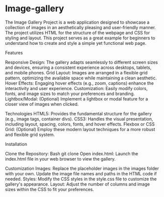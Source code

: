 # Image-gallery
The Image Gallery Project is a web application designed to showcase a collection of images in an aesthetically pleasing and user-friendly manner. The project utilizes HTML for the structure of the webpage and CSS for styling and layout. This project serves as a great example for beginners to understand how to create and style a simple yet functional web page.

Features

Responsive Design: The gallery adapts seamlessly to different screen sizes and devices, ensuring a consistent experience across desktops, tablets, and mobile phones.
Grid Layout: Images are arranged in a flexible grid pattern, optimizing the available space while maintaining a clean aesthetic.
Hover Effects: Engaging hover effects (e.g., zoom, captions) enhance the interactivity and user experience.
Customization: Easily modify colors, fonts, and image sizes to match your preferences and branding.
Lightbox/Modal: (Optional) Implement a lightbox or modal feature for a closer view of images when clicked.

Technologies
HTML5: Provides the fundamental structure for the gallery (e.g., image tags, container divs).
CSS3: Handles the visual presentation, including layout, spacing, colors, fonts, and hover effects.
Flexbox or CSS Grid: (Optional) Employ these modern layout techniques for a more robust and flexible grid system.

Installation

Clone the Repository:
Bash
git clone 
Open index.html: Launch the index.html file in your web browser to view the gallery.

Customization
Images:
Replace the placeholder images in the images folder with your own.
Update the image file names and paths in the HTML code if needed.
Styles:
Modify the CSS styles in the style.css file to customize the gallery's appearance.
Layout:
Adjust the number of columns and image sizes within the CSS to fit your preferences.


